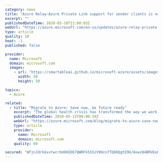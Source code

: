 ```yaml
---
category: news
title: "Azure Relay—Azure Private Link support for sender clients is now available in preview"
excerpt: ""
publishedDateTime: 2020-05-18T21:00:03Z
webUrl: "https://azure.microsoft.com/en-us/updates/azure-relay-private-link-support-preview/"
type: article
quality: 10
heat: -1
published: false

provider:
  name: Microsoft
  domain: microsoft.com
  images:
    - url: "https://smartableai.github.io/microsoft-azure/assets/images/organizations/microsoft.com-50x50.jpg"
      width: 50
      height: 50

topics:
  - Azure

related:
  - title: "Migrate to Azure: Save now, be future ready"
    excerpt: "The global health crisis has transformed the way we work and live. Remote work has surged across industries, and the ability to scale and manage your business from anywhere has become essential. As our customers are moving beyond resolving immediate crisis needs, many are thinking about the next set"
    publishedDateTime: 2020-05-13T08:00:39Z
    webUrl: "https://azure.microsoft.com/blog/migrate-to-azure-save-now-be-future-ready/"
    type: article
    provider:
      name: Microsoft
      domain: microsoft.com
    quality: 69

secured: "WTjnJdrkGxvtwcrbUOKE0E7QWRFk5S5zV9Qcn7TQ86QgtE9U/Axwz84BRVEo6h2mN1I9/P4jD8SJg+FBuO0fr5Lpn0qBXJ77cdjsPm76SZAKQMAS5OASoEjhku2ROHD8MU3dnSKomgvKG9k1TTa1lj9CXF1dG+kpHny3tagRD08gzRy0YktmXzsH8f7H3wnd/p6H6PhWv9aRFUbf8AIfFYiEpTFJSqDnzFQxNHwtQIixksFHo6ojNSe2DJ2/+6pHM5VKBGGjPU+DGYC05HsgsvGlZA33v4+unUQ74uvKem+dq1TKstjnuveaLKBGuZhMSqJ6LFaGyA1O8bJ/x60Gng==;lfioC/ZRwdcZlq1uXnLs+A=="
---
```


